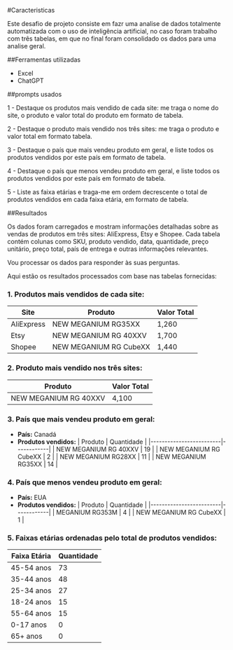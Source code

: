 #Caracteristicas

Este desafio de projeto consiste em fazr uma analise de dados totalmente automatizada com o uso de inteligência artificial, no caso foram trabalho com três tabelas, em que no final foram consolidado os dados para uma analise geral.  

##Ferramentas utilizadas

- Excel
- ChatGPT

##prompts usados

1 - Destaque os produtos mais vendido de cada site: me traga o nome do site, o produto e valor total do produto em formato de tabela.

2 - Destaque o produto mais vendido nos três sites: me traga o produto e valor total em formato tabela.

3 - Destaque o país que mais vendeu produto em geral, e liste todos os produtos vendidos por este país em formato de tabela.

4 - Destaque o país que menos vendeu produto em geral, e liste todos os produtos vendidos por este país em formato de tabela.

5 - Liste as faixa etárias e traga-me em ordem decrescente o total de produtos vendidos em cada faixa etária, em formato de tabela.

##Resultados

Os dados foram carregados e mostram informações detalhadas sobre as vendas de produtos em três sites: AliExpress, Etsy e Shopee. Cada tabela contém colunas como SKU, produto vendido, data, quantidade, preço unitário, preço total, país de entrega e outras informações relevantes.

Vou processar os dados para responder às suas perguntas.

Aqui estão os resultados processados com base nas tabelas fornecidas:

### 1. Produtos mais vendidos de cada site:
| Site        | Produto                 | Valor Total |
|-------------|-------------------------|-------------|
| AliExpress  | NEW MEGANIUM RG35XX     | 1,260       |
| Etsy        | NEW MEGANIUM RG 40XXV   | 1,700       |
| Shopee      | NEW MEGANIUM RG CubeXX  | 1,440       |

### 2. Produto mais vendido nos três sites:
| Produto                | Valor Total |
|------------------------|-------------|
| NEW MEGANIUM RG 40XXV  | 4,100       |

### 3. País que mais vendeu produto em geral:
- **País:** Canadá  
- **Produtos vendidos:**
  | Produto                 | Quantidade |
  |-------------------------|------------|
  | NEW MEGANIUM RG 40XXV   | 19         |
  | NEW MEGANIUM RG CubeXX  | 2          |
  | NEW MEGANIUM RG28XX     | 11         |
  | NEW MEGANIUM RG35XX     | 14         |

### 4. País que menos vendeu produto em geral:
- **País:** EUA  
- **Produtos vendidos:**
  | Produto                 | Quantidade |
  |-------------------------|------------|
  | MEGANIUM RG353M         | 4          |
  | NEW MEGANIUM RG CubeXX  | 1          |

### 5. Faixas etárias ordenadas pelo total de produtos vendidos:
| Faixa Etária   | Quantidade |
|----------------|------------|
| 45-54 anos     | 73         |
| 35-44 anos     | 48         |
| 25-34 anos     | 27         |
| 18-24 anos     | 15         |
| 55-64 anos     | 15         |
| 0-17 anos      | 0          |
| 65+ anos       | 0          |

